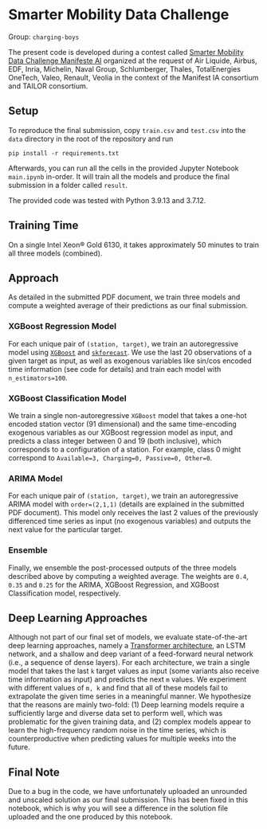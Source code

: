 # Smarter Mobility Data Challenge
Group: `charging-boys`

The present code is developed during a contest called [Smarter Mobility Data Challenge Manifeste AI](https://codalab.lisn.upsaclay.fr/competitions/7192) organized at the request of Air Liquide, Airbus, EDF, Inria, Michelin, Naval Group, Schlumberger, Thales, TotalEnergies OneTech, Valeo, Renault, Veolia in the context of the Manifest IA consortium and TAILOR consortium.

## Setup

To reproduce the final submission, copy `train.csv` and `test.csv` into the `data` directory in the root of the repository and run

```{bash}
pip install -r requirements.txt
```

Afterwards, you can run all the cells in the provided Jupyter Notebook `main.ipynb` in-order. It will train all the models and produce the final submission in a folder called `result`. 

The provided code was tested with Python 3.9.13 and 3.7.12.

## Training Time

On a single Intel Xeon® Gold 6130, it takes approximately 50 minutes to train all three models (combined).

## Approach

As detailed in the submitted PDF document, we train three models and compute a weighted average of their predictions as our final submission.

### XGBoost Regression Model

For each unique pair of `(station, target)`, we train an autoregressive model using [`XGBoost`](https://xgboost.readthedocs.io/en/stable/) and [`skforecast`](https://joaquinamatrodrigo.github.io/skforecast). We use the last 20 observations of a given target as input, as well as exogenous variables like sin/cos encoded time information (see code for details) and train each model with `n_estimators=100`.

### XGBoost Classification Model

We train a single non-autoregressive `XGBoost` model that takes a one-hot encoded station vector (91 dimensional) and the same time-encoding exogenous variables as our XGBoost regression model as input, and predicts a class integer between 0 and 19 (both inclusive), which corresponds to a configuration of a station. For example, class 0 might correspond to `Available=3, Charging=0, Passive=0, Other=0`.

### ARIMA Model

For each unique pair of `(station, target)`, we train an autoregressive ARIMA model with `order=(2,1,1)` (details are explained in the submitted PDF document).
This model only receives the last 2 values of the previously differenced time series as input (no exogenous variables) and outputs the next value for the particular target.

### Ensemble

Finally, we ensemble the post-processed outputs of the three models described above by computing a weighted average. The weights are `0.4`, `0.35` and `0.25` for the ARIMA, XGBoost Regression, and XGBoost Classification model, respectively.

## Deep Learning Approaches

Although not part of our final set of models, we evaluate state-of-the-art deep learning approaches, namely a [Transformer architecture](https://huggingface.co/docs/transformers/model_doc/time_series_transformer), an LSTM network, and a shallow and deep variant of a feed-forward neural network (i.e., a sequence of dense layers). For each architecture, we train a single model that takes the last `k` target values as input (some variants also receive time information as input) and predicts the next `m` values. We experiment with different values of `m, k` and find that all of these models fail to extrapolate the given time series in a meaningful manner. We hypothesize that the reasons are mainly two-fold: (1) Deep learning models require a sufficiently large and diverse data set to perform well, which was problematic for the given training data, and (2) complex models appear to learn the high-frequency random noise in the time series, which is counterproductive when predicting values for multiple weeks into the future.

## Final Note

Due to a bug in the code, we have unfortunately uploaded an unrounded and unscaled solution as our final submission. This has been fixed in this notebook, which is why you will see a difference in the solution file uploaded and the one produced by this notebook.